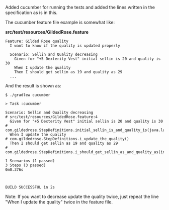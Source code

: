Added cucumber for running the tests and 
added the lines written in the specification as is in this. 

The cucumber feature file example is somewhat like:

**src/test/resources/GildedRose.feature**
```gherkin
Feature: Gilded Rose quality
  I want to know if the quality is updated properly

  Scenario: Sellin and Quality decreasing
    Given for "+5 Dexterity Vest" initial sellin is 20 and quality is 30
    When I update the quality
    Then I should get sellin as 19 and quality as 29
  ...
```

And the result is shown as:

```
$ ./gradlew cucumber

> Task :cucumber

Scenario: Sellin and Quality decreasing                                # src/test/resources/GildedRose.feature:4
  Given for "+5 Dexterity Vest" initial sellin is 20 and quality is 30 # com.gildedrose.StepDefinitions.initial_sellin_is_and_quality_is(java.lang.String,int,int)
  When I update the quality                                            # com.gildedrose.StepDefinitions.i_update_the_quality()
  Then I should get sellin as 19 and quality as 29                     # com.gildedrose.StepDefinitions.i_should_get_sellin_as_and_quality_as(int,int)

1 Scenarios (1 passed)
3 Steps (3 passed)
0m0.376s



BUILD SUCCESSFUL in 2s
```

Note: If you want to decrease update the quality twice, just repeat the line "When I update the quality" twice in the feature file.

